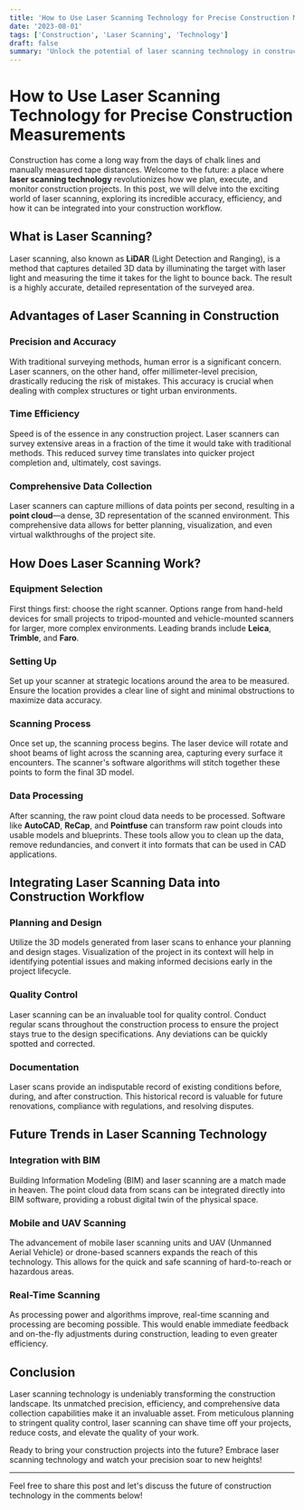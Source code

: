```yaml
---
title: 'How to Use Laser Scanning Technology for Precise Construction Measurements'
date: '2023-08-01'
tags: ['Construction', 'Laser Scanning', 'Technology']
draft: false
summary: 'Unlock the potential of laser scanning technology in construction for accurate and efficient measurements, saving time, reducing errors, and enhancing project outcomes.'
---
```


# How to Use Laser Scanning Technology for Precise Construction Measurements

Construction has come a long way from the days of chalk lines and manually measured tape distances. Welcome to the future: a place where **laser scanning technology** revolutionizes how we plan, execute, and monitor construction projects. In this post, we will delve into the exciting world of laser scanning, exploring its incredible accuracy, efficiency, and how it can be integrated into your construction workflow.

## What is Laser Scanning?

Laser scanning, also known as **LiDAR** (Light Detection and Ranging), is a method that captures detailed 3D data by illuminating the target with laser light and measuring the time it takes for the light to bounce back. The result is a highly accurate, detailed representation of the surveyed area.

## Advantages of Laser Scanning in Construction

### Precision and Accuracy
With traditional surveying methods, human error is a significant concern. Laser scanners, on the other hand, offer millimeter-level precision, drastically reducing the risk of mistakes. This accuracy is crucial when dealing with complex structures or tight urban environments.

### Time Efficiency
Speed is of the essence in any construction project. Laser scanners can survey extensive areas in a fraction of the time it would take with traditional methods. This reduced survey time translates into quicker project completion and, ultimately, cost savings.

### Comprehensive Data Collection
Laser scanners can capture millions of data points per second, resulting in a **point cloud**—a dense, 3D representation of the scanned environment. This comprehensive data allows for better planning, visualization, and even virtual walkthroughs of the project site.

## How Does Laser Scanning Work?

### Equipment Selection
First things first: choose the right scanner. Options range from hand-held devices for small projects to tripod-mounted and vehicle-mounted scanners for larger, more complex environments. Leading brands include **Leica**, **Trimble**, and **Faro**.

### Setting Up
Set up your scanner at strategic locations around the area to be measured. Ensure the location provides a clear line of sight and minimal obstructions to maximize data accuracy.

### Scanning Process
Once set up, the scanning process begins. The laser device will rotate and shoot beams of light across the scanning area, capturing every surface it encounters. The scanner's software algorithms will stitch together these points to form the final 3D model.

### Data Processing
After scanning, the raw point cloud data needs to be processed. Software like **AutoCAD**, **ReCap**, and **Pointfuse** can transform raw point clouds into usable models and blueprints. These tools allow you to clean up the data, remove redundancies, and convert it into formats that can be used in CAD applications.

## Integrating Laser Scanning Data into Construction Workflow

### Planning and Design
Utilize the 3D models generated from laser scans to enhance your planning and design stages. Visualization of the project in its context will help in identifying potential issues and making informed decisions early in the project lifecycle.

### Quality Control
Laser scanning can be an invaluable tool for quality control. Conduct regular scans throughout the construction process to ensure the project stays true to the design specifications. Any deviations can be quickly spotted and corrected.

### Documentation
Laser scans provide an indisputable record of existing conditions before, during, and after construction. This historical record is valuable for future renovations, compliance with regulations, and resolving disputes.

## Future Trends in Laser Scanning Technology

### Integration with BIM
Building Information Modeling (BIM) and laser scanning are a match made in heaven. The point cloud data from scans can be integrated directly into BIM software, providing a robust digital twin of the physical space.

### Mobile and UAV Scanning
The advancement of mobile laser scanning units and UAV (Unmanned Aerial Vehicle) or drone-based scanners expands the reach of this technology. This allows for the quick and safe scanning of hard-to-reach or hazardous areas.

### Real-Time Scanning
As processing power and algorithms improve, real-time scanning and processing are becoming possible. This would enable immediate feedback and on-the-fly adjustments during construction, leading to even greater efficiency.

## Conclusion

Laser scanning technology is undeniably transforming the construction landscape. Its unmatched precision, efficiency, and comprehensive data collection capabilities make it an invaluable asset. From meticulous planning to stringent quality control, laser scanning can shave time off your projects, reduce costs, and elevate the quality of your work.

Ready to bring your construction projects into the future? Embrace laser scanning technology and watch your precision soar to new heights!

---

Feel free to share this post and let's discuss the future of construction technology in the comments below!

